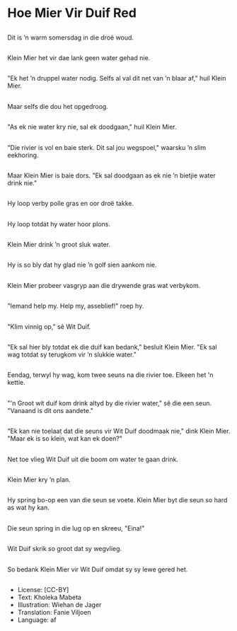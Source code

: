 # Hoe Mier Vir Duif Red

##
Dit is ’n warm somersdag in die droë woud.

##
Klein Mier het vir dae lank geen water gehad nie.

##
"Ek het ’n druppel water nodig. Selfs al val dit net van ’n blaar af," huil Klein Mier.

##
Maar selfs die dou het opgedroog.

##
"As ek nie water kry nie, sal ek doodgaan," huil Klein Mier.

##
"Die rivier is vol en baie sterk. Dit sal jou wegspoel," waarsku ’n slim eekhoring.

##
Maar Klein Mier is baie dors. "Ek sal doodgaan as ek nie ’n bietjie water drink nie."

##


##
Hy loop verby polle gras en oor droë takke.

##
Hy loop totdat hy water hoor plons.

##
Klein Mier drink ’n groot sluk water.

##
Hy is so bly dat hy glad nie ’n golf sien aankom nie.

##
Klein Mier probeer vasgryp aan die drywende gras wat verbykom.

##
"Iemand help my. Help my, asseblief!" roep hy.

##
"Klim vinnig op," sê Wit Duif.

##


##
"Ek sal hier bly totdat ek die duif kan bedank," besluit Klein Mier. "Ek sal wag totdat sy terugkom vir ’n slukkie water."

##
Eendag, terwyl hy wag, kom twee seuns na die rivier toe. Elkeen het 'n kettie.

##
"'n Groot wit duif kom drink altyd by die rivier water," sê die een seun. "Vanaand is dit ons aandete."

##


##
"Ek kan nie toelaat dat die seuns vir Wit Duif doodmaak nie," dink Klein Mier. "Maar ek is so klein, wat kan ek doen?"

##
Net toe vlieg Wit Duif uit die boom om water te gaan drink.

##


##
Klein Mier kry ’n plan.

##
Hy spring bo-op een van die seun se voete. Klein Mier byt die seun so hard as wat hy kan.

##
Die seun spring in die lug op en skreeu, "Eina!"

##
Wit Duif skrik so groot dat sy wegvlieg.

##
So bedank Klein Mier vir Wit Duif omdat sy sy lewe gered het.

##
* License: [CC-BY]
* Text: Kholeka Mabeta
* Illustration: Wiehan de Jager
* Translation: Fanie Viljoen
* Language: af
